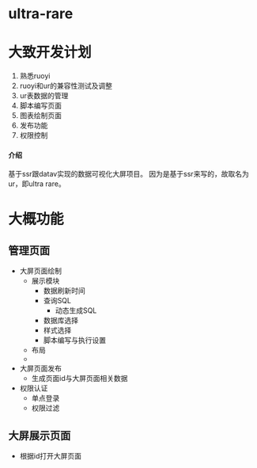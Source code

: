 # ultra-rare


# 大致开发计划
1. 熟悉ruoyi
2. ruoyi和ur的兼容性测试及调整
3. ur表数据的管理
4. 脚本编写页面
5. 图表绘制页面
6. 发布功能
7. 权限控制


#### 介绍
基于ssr跟datav实现的数据可视化大屏项目。
因为是基于ssr来写的，故取名为ur，即ultra rare。



# 大概功能

## 管理页面
* 大屏页面绘制
    * 展示模块
        * 数据刷新时间
        * 查询SQL
            * 动态生成SQL
        * 数据库选择
        * 样式选择 
        * 脚本编写与执行设置
    * 布局
    * 
* 大屏页面发布
    * 生成页面id与大屏页面相关数据
* 权限认证
    * 单点登录
    * 权限过滤    
## 大屏展示页面
* 根据id打开大屏页面
